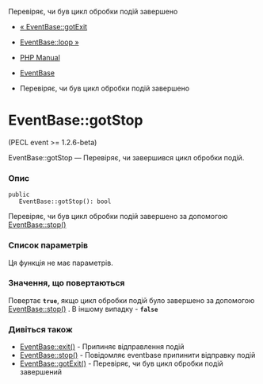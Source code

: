 Перевіряє, чи був цикл обробки подій завершено

-   [« EventBase::gotExit](eventbase.gotexit.html)
    
-   [EventBase::loop »](eventbase.loop.html)
    
-   [PHP Manual](index.html)
    
-   [EventBase](class.eventbase.html)
    
-   Перевіряє, чи був цикл обробки подій завершено
    

# EventBase::gotStop

(PECL event >= 1.2.6-beta)

EventBase::gotStop — Перевіряє, чи завершився цикл обробки подій.

### Опис

```methodsynopsis
public
   EventBase::gotStop(): bool
```

Перевіряє, чи був цикл обробки подій завершено за допомогою [EventBase::stop()](eventbase.stop.html)

### Список параметрів

Ця функція не має параметрів.

### Значення, що повертаються

Повертає **`true`**, якщо цикл обробки подій було завершено за допомогою [EventBase::stop()](eventbase.stop.html) . В іншому випадку - **`false`**

### Дивіться також

-   [EventBase::exit()](eventbase.exit.html) - Припиняє відправлення подій
-   [EventBase::stop()](eventbase.stop.html) - Повідомляє eventbase припинити відправку подій
-   [EventBase::gotExit()](eventbase.gotexit.html) - Перевіряє, чи був цикл обробки подій завершений